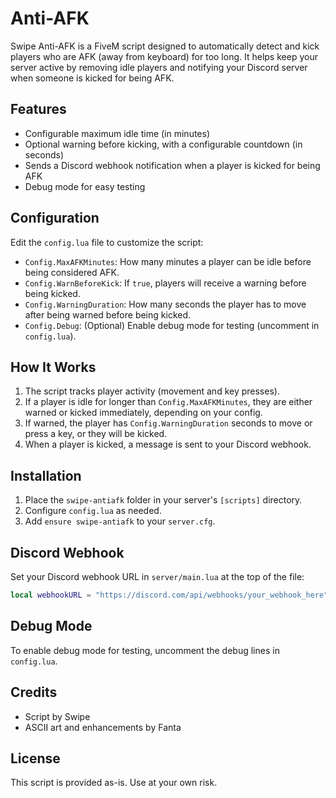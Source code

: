 # Anti-AFK

Swipe Anti-AFK is a FiveM script designed to automatically detect and kick players who are AFK (away from keyboard) for too long. It helps keep your server active by removing idle players and notifying your Discord server when someone is kicked for being AFK.

## Features
- Configurable maximum idle time (in minutes)
- Optional warning before kicking, with a configurable countdown (in seconds)
- Sends a Discord webhook notification when a player is kicked for being AFK
- Debug mode for easy testing

## Configuration
Edit the `config.lua` file to customize the script:

- `Config.MaxAFKMinutes`: How many minutes a player can be idle before being considered AFK.
- `Config.WarnBeforeKick`: If `true`, players will receive a warning before being kicked.
- `Config.WarningDuration`: How many seconds the player has to move after being warned before being kicked.
- `Config.Debug`: (Optional) Enable debug mode for testing (uncomment in `config.lua`).

## How It Works
1. The script tracks player activity (movement and key presses).
2. If a player is idle for longer than `Config.MaxAFKMinutes`, they are either warned or kicked immediately, depending on your config.
3. If warned, the player has `Config.WarningDuration` seconds to move or press a key, or they will be kicked.
4. When a player is kicked, a message is sent to your Discord webhook.

## Installation
1. Place the `swipe-antiafk` folder in your server's `[scripts]` directory.
2. Configure `config.lua` as needed.
3. Add `ensure swipe-antiafk` to your `server.cfg`.

## Discord Webhook
Set your Discord webhook URL in `server/main.lua` at the top of the file:
```lua
local webhookURL = "https://discord.com/api/webhooks/your_webhook_here"
```

## Debug Mode
To enable debug mode for testing, uncomment the debug lines in `config.lua`.

## Credits
- Script by Swipe
- ASCII art and enhancements by Fanta

## License
This script is provided as-is. Use at your own risk.

